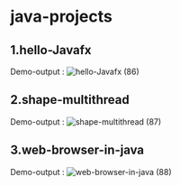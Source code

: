 # java-projects
 
## 1.hello-Javafx
Demo-output :
![hello-Javafx (86)](https://github.com/adityaashinde/java-projects/assets/94387380/c6b5520e-572c-4d08-9c4b-a9ab6c91f4b0)

## 2.shape-multithread
Demo-output :
![shape-multithread (87)](https://github.com/adityaashinde/java-projects/assets/94387380/facd96af-6c03-4d7b-9edc-6b01d726f877)

## 3.web-browser-in-java
Demo-output :
![web-browser-in-java (88)](https://github.com/adityaashinde/java-projects/assets/94387380/ece3f65a-acb4-4594-9a79-bef874af3248)
